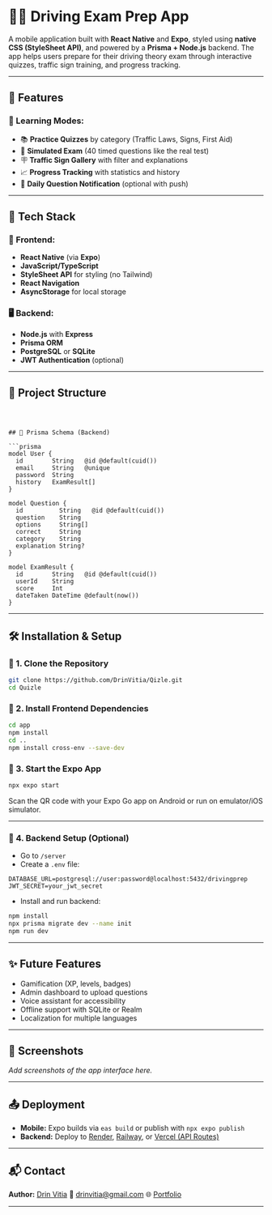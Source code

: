 # 🚗📱 Driving Exam Prep App

A mobile application built with **React Native** and **Expo**, styled using **native CSS (StyleSheet API)**, and powered by a **Prisma + Node.js** backend. The app helps users prepare for their driving theory exam through interactive quizzes, traffic sign training, and progress tracking.

---

## 🚀 Features

### 🧠 Learning Modes:

- 📚 **Practice Quizzes** by category (Traffic Laws, Signs, First Aid)
- 📝 **Simulated Exam** (40 timed questions like the real test)
- 🪧 **Traffic Sign Gallery** with filter and explanations
- 📈 **Progress Tracking** with statistics and history
- 🔔 **Daily Question Notification** (optional with push)

---

## 🧩 Tech Stack

### 📱 Frontend:

- **React Native** (via **Expo**)
- **JavaScript/TypeScript**
- **StyleSheet API** for styling (no Tailwind)
- **React Navigation**
- **AsyncStorage** for local storage

### 🖥️ Backend:

- **Node.js** with **Express**
- **Prisma ORM**
- **PostgreSQL** or **SQLite**
- **JWT Authentication** (optional)

---

## 📁 Project Structure

````



## 🧾 Prisma Schema (Backend)

```prisma
model User {
  id        String   @id @default(cuid())
  email     String   @unique
  password  String
  history   ExamResult[]
}

model Question {
  id          String   @id @default(cuid())
  question    String
  options     String[]
  correct     String
  category    String
  explanation String?
}

model ExamResult {
  id        String   @id @default(cuid())
  userId    String
  score     Int
  dateTaken DateTime @default(now())
}
````

---

## 🛠 Installation & Setup

### 🔹 1. Clone the Repository

```bash
git clone https://github.com/DrinVitia/Qizle.git
cd Quizle
```

### 🔹 2. Install Frontend Dependencies

```bash
cd app
npm install
cd ..
npm install cross-env --save-dev
```

### 🔹 3. Start the Expo App

```bash
npx expo start
```

Scan the QR code with your Expo Go app on Android or run on emulator/iOS simulator.

---

### 🔹 4. Backend Setup (Optional)

- Go to `/server`
- Create a `.env` file:

```env
DATABASE_URL=postgresql://user:password@localhost:5432/drivingprep
JWT_SECRET=your_jwt_secret
```

- Install and run backend:

```bash
npm install
npx prisma migrate dev --name init
npm run dev
```

---

## ✨ Future Features

- Gamification (XP, levels, badges)
- Admin dashboard to upload questions
- Voice assistant for accessibility
- Offline support with SQLite or Realm
- Localization for multiple languages

---

## 📸 Screenshots

_Add screenshots of the app interface here._

---

## 📤 Deployment

- **Mobile:** Expo builds via `eas build` or publish with `npx expo publish`
- **Backend:** Deploy to [Render](https://render.com), [Railway](https://railway.app), or [Vercel (API Routes)](https://vercel.com)

---

## 📬 Contact

**Author:** [Drin Vitia](https://www.linkedin.com/in/drin-vitia/)
📧 [drinvitia@gmail.com](mailto:drinvitia@gmail.com)
🌐 [Portfolio](https://drinvitia.vercel.app/)

---
